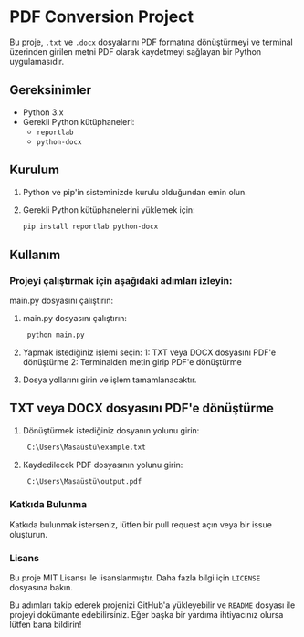 # PDF Conversion Project

Bu proje, `.txt` ve `.docx` dosyalarını PDF formatına dönüştürmeyi ve terminal üzerinden girilen metni PDF olarak kaydetmeyi sağlayan bir Python uygulamasıdır.

## Gereksinimler

- Python 3.x
- Gerekli Python kütüphaneleri:
  - `reportlab`
  - `python-docx`


## Kurulum

1. Python ve pip'in sisteminizde kurulu olduğundan emin olun.
2. Gerekli Python kütüphanelerini yüklemek için:

   ```sh
   pip install reportlab python-docx

## Kullanım


### Projeyi çalıştırmak için aşağıdaki adımları izleyin:

main.py dosyasını çalıştırın:

1. main.py dosyasını çalıştırın:

   ```sh
    python main.py

2. Yapmak istediğiniz işlemi seçin:
1: TXT veya DOCX dosyasını PDF'e dönüştürme
2: Terminalden metin girip PDF'e dönüştürme

3. Dosya yollarını girin ve işlem tamamlanacaktır.


## TXT veya DOCX dosyasını PDF'e dönüştürme


1. Dönüştürmek istediğiniz dosyanın yolunu girin:

   ```sh
    C:\Users\Masaüstü\example.txt


2. Kaydedilecek PDF dosyasının yolunu girin:

   ```sh
    C:\Users\Masaüstü\output.pdf

### Katkıda Bulunma
Katkıda bulunmak isterseniz, lütfen bir pull request açın veya bir issue oluşturun.

### Lisans
Bu proje MIT Lisansı ile lisanslanmıştır. Daha fazla bilgi için `LICENSE` dosyasına bakın.


Bu adımları takip ederek projenizi GitHub'a yükleyebilir ve `README` dosyası ile projeyi dokümante edebilirsiniz. Eğer başka bir yardıma ihtiyacınız olursa lütfen bana bildirin!

